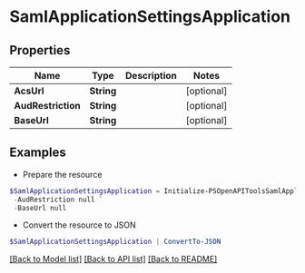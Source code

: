 # SamlApplicationSettingsApplication
## Properties

Name | Type | Description | Notes
------------ | ------------- | ------------- | -------------
**AcsUrl** | **String** |  | [optional] 
**AudRestriction** | **String** |  | [optional] 
**BaseUrl** | **String** |  | [optional] 

## Examples

- Prepare the resource
```powershell
$SamlApplicationSettingsApplication = Initialize-PSOpenAPIToolsSamlApplicationSettingsApplication  -AcsUrl null `
 -AudRestriction null `
 -BaseUrl null
```

- Convert the resource to JSON
```powershell
$SamlApplicationSettingsApplication | ConvertTo-JSON
```

[[Back to Model list]](../README.md#documentation-for-models) [[Back to API list]](../README.md#documentation-for-api-endpoints) [[Back to README]](../README.md)

